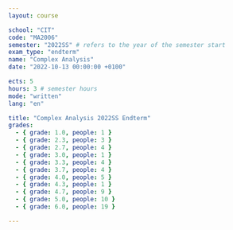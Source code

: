 ```yaml
---
layout: course

school: "CIT"
code: "MA2006"
semester: "2022SS" # refers to the year of the semester start
exam_type: "endterm"
name: "Complex Analysis"
date: "2022-10-13 00:00:00 +0100"

ects: 5
hours: 3 # semester hours
mode: "written"
lang: "en"

title: "Complex Analysis 2022SS Endterm"
grades:
  - { grade: 1.0, people: 1 }
  - { grade: 2.3, people: 3 }
  - { grade: 2.7, people: 4 }
  - { grade: 3.0, people: 1 }
  - { grade: 3.3, people: 4 }
  - { grade: 3.7, people: 4 }
  - { grade: 4.0, people: 5 }
  - { grade: 4.3, people: 1 }
  - { grade: 4.7, people: 9 }
  - { grade: 5.0, people: 10 }
  - { grade: 6.0, people: 19 }

---
```



